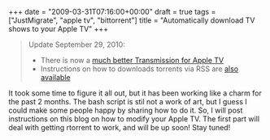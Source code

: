+++
date = "2009-03-31T07:16:00+00:00"
draft = true
tags = ["JustMigrate", "apple tv", "bittorrent"]
title = "Automatically download TV shows to your Apple TV"
+++
<blockquote>
<p>Update September 29, 2010:</p>
<ul>
<li>There is now a <a href="http://dyve.posterous.com/transmission-2-on-apple-tv-3">much better Transmission for Apple TV</a></li>
<li>Instructions on how to downloads torrents via RSS are <a href="http://dyve.posterous.com/automatically-download-tv-shows-to-your-apple-0">also available</a></li>
</ul>
</blockquote>
<p>It took some time to figure it all out, but it has been working like a charm for the past 2 months. The bash script is stil not a work of art, but I guess I could make some people happy by sharing how to do it. So, I will post instructions on this blog on how to modify your Apple TV. The first part will deal with getting rtorrent to work, and will be up soon! Stay tuned!</p>